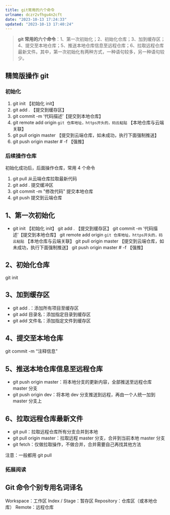 ```yaml
---
title: git常用的六个命令
urlname: dczr2vfhgu4n2cft
date: "2023-10-13 17:24:33"
updated: "2023-10-13 17:40:24"
---
```


> **git 常用的六个命令**：1、第一次初始化；2、初始化仓库；3、加到缓存区；4、提交至本地仓库；5、推送本地仓库信息至远程仓库；6、拉取远程仓库最新文件。其中，第一次初始化有两种方式，一种语句较多，另一种语句较少。

## 精简版操作 git

### 初始化

1. git init 【初始化 init】
2. git add . 【提交到缓存区】
3. git commit -m ‘代码描述’【提交到本地仓库】
4. git remote add origin `git 仓库地址，https开头的，码云粘贴` 【本地仓库与云端关联】
5. git pull origin master 【提交到云端仓库，如未成功，执行下面强制推送】
6. git push origin master # -f 【强推】

### 后续操作仓库

初始化成功后，后面操作仓库，常用 4 个命令

1. git pull 从云端仓库拉取最新代码
2. git add . 提交缓冲区
3. git commit -m "修改代码" 提交本地仓库
4. git push 提交到云端仓库

## 1、第一次初始化

- git init 【初始化 init】
  git add . 【提交到缓存区】
  git commit -m ‘代码描述’【提交到本地仓库】
  git remote add origin `git 仓库地址，https开头的，码云粘贴` 【本地仓库与云端关联】
  git pull origin master 【提交到云端仓库，如未成功，执行下面强制推送】
  git push origin master # -f 【强推】

## 2、初始化仓库

git init

## 3、加到缓存区

- git add .：添加所有项目至缓存区
- git add 目录名：添加指定目录到缓存区
- git add 文件名：添加指定文件到缓存区

## 4、提交至本地仓库

git commit -m “注释信息”

## 5、推送本地仓库信息至远程仓库

- git push origin master：将本地分支的更新内容，全部推送至远程仓库 master 分支
- git push origin dev：将本地 dev 分支推送到远程，再由一个人统一加到 master 分支上

## 6、拉取远程仓库最新文件

- git pull：拉取远程仓库所有分支合并到本地
- git pull origin master：拉取远程 master 分支，合并到当前本地 master 分支
- git fetch：仅做拉取操作，不做合并，合并需要自己再找其他方法

注意：一般都用 git pull

### 拓展阅读

## Git 命令个别专用名词译名

Workspace：工作区
Index / Stage：暂存区
Repository：仓库区（或本地仓库）
Remote：远程仓库
